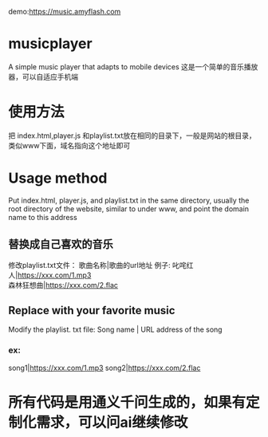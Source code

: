 demo:https://music.amyflash.com
# musicplayer
A simple music player that adapts to mobile devices
这是一个简单的音乐播放器，可以自适应手机端
# 使用方法
把 index.html,player.js 和playlist.txt放在相同的目录下，一般是网站的根目录，类似www下面，域名指向这个地址即可
# Usage method
Put index.html, player.js, and playlist.txt in the same directory, usually the root directory of the website, similar to under www, and point the domain name to this address

## 替换成自己喜欢的音乐
修改playlist.txt文件：
歌曲名称|歌曲的url地址
例子:
叱咤红人|https://xxx.com/1.mp3 <br>
森林狂想曲|https://xxx.com/2.flac


## Replace with your favorite music
Modify the playlist. txt file:
Song name | URL address of the song
### ex:
song1|https://xxx.com/1.mp3
song2|https://xxx.com/2.flac

# 所有代码是用通义千问生成的，如果有定制化需求，可以问ai继续修改
